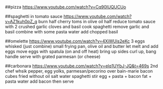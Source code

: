 ##pizza
https://www.youtube.com/watch?v=Cq90lUQUCUo

##spaghetti in tomato sauce
https://www.youtube.com/watch?v=AZ1kuh0pZ_g
burn half cherry toms in olive oil
half reduce tomato sauce with 2 crushed garlic cloves and basil
cook spaghetti
remove garlic and basil
combine with some pasta water
add chopped basil

##omelette
https://www.youtube.com/watch?v=4XiWUis2eKc
3 eggs whisked (just combine)
small frying pan, olive oil and butter
let melt and add eggs
move eggs with spatula (on and off heat)
bring up sides
curl up, bang handle
serve with grated parmesan (or cheese)

##carbonara
https://www.youtube.com/watch?v=elq1UYbJ-JQ&t=469s
2nd chef
whsik pepper, egg yolks, parmesan/pecorino over bain-marie
bacon cubes fried without oil
salt water spaghetti
stir egg + pasta + bacon fat + pasta water
add bacon then serve




